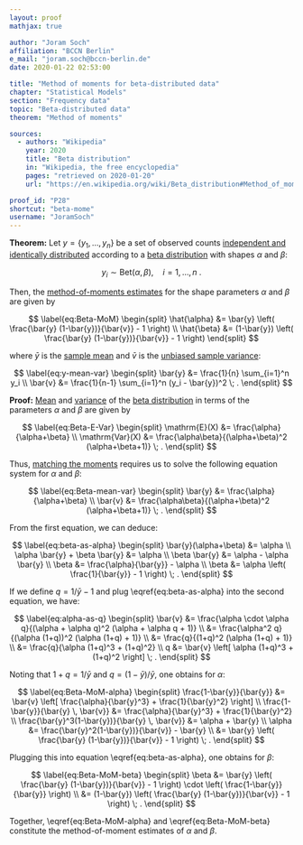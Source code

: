 ```yaml
---
layout: proof
mathjax: true

author: "Joram Soch"
affiliation: "BCCN Berlin"
e_mail: "joram.soch@bccn-berlin.de"
date: 2020-01-22 02:53:00

title: "Method of moments for beta-distributed data"
chapter: "Statistical Models"
section: "Frequency data"
topic: "Beta-distributed data"
theorem: "Method of moments"

sources:
  - authors: "Wikipedia"
    year: 2020
    title: "Beta distribution"
    in: "Wikipedia, the free encyclopedia"
    pages: "retrieved on 2020-01-20"
    url: "https://en.wikipedia.org/wiki/Beta_distribution#Method_of_moments"

proof_id: "P28"
shortcut: "beta-mome"
username: "JoramSoch"
---
```



**Theorem:** Let $y = \left\lbrace y_1, \ldots, y_n \right\rbrace$ be a set of observed counts [independent and identically distributed](/D/iid) according to a [beta distribution](/D/beta) with shapes $\alpha$ and $\beta$:

$$ \label{eq:Beta}
y_i \sim \mathrm{Bet}(\alpha,\beta), \quad i = 1, \ldots, n \; .
$$

Then, the [method-of-moments estimates](/D/mome) for the shape parameters $\alpha$ and $\beta$ are given by

$$ \label{eq:Beta-MoM}
\begin{split}
\hat{\alpha} &= \bar{y} \left( \frac{\bar{y} (1-\bar{y})}{\bar{v}} - 1  \right) \\
\hat{\beta} &= (1-\bar{y}) \left( \frac{\bar{y} (1-\bar{y})}{\bar{v}} - 1  \right)
\end{split}
$$

where $\bar{y}$ is the [sample mean](/D/mean-samp) and $\bar{v}$ is the [unbiased sample variance](/D/var-samp):

$$ \label{eq:y-mean-var}
\begin{split}
\bar{y} &= \frac{1}{n} \sum_{i=1}^n y_i \\
\bar{v} &= \frac{1}{n-1} \sum_{i=1}^n (y_i - \bar{y})^2 \; .
\end{split}
$$


**Proof:** [Mean](/P/beta-mean) and [variance](/P/beta-var) of the [beta distribution](/D/beta) in terms of the parameters $\alpha$ and $\beta$ are given by

$$ \label{eq:Beta-E-Var}
\begin{split}
\mathrm{E}(X) &= \frac{\alpha}{\alpha+\beta} \\
\mathrm{Var}(X) &= \frac{\alpha\beta}{(\alpha+\beta)^2 (\alpha+\beta+1)} \; .
\end{split}
$$

Thus, [matching the moments](/D/mome) requires us to solve the following equation system for $\alpha$ and $\beta$:

$$ \label{eq:Beta-mean-var}
\begin{split}
\bar{y} &= \frac{\alpha}{\alpha+\beta} \\
\bar{v} &= \frac{\alpha\beta}{(\alpha+\beta)^2 (\alpha+\beta+1)} \; .
\end{split}
$$

From the first equation, we can deduce:

$$ \label{eq:beta-as-alpha}
\begin{split}
\bar{y}(\alpha+\beta) &= \alpha \\
\alpha \bar{y} + \beta \bar{y} &= \alpha \\
\beta \bar{y} &= \alpha - \alpha \bar{y} \\
\beta &= \frac{\alpha}{\bar{y}} - \alpha \\
\beta &= \alpha \left( \frac{1}{\bar{y}} - 1 \right) \; .
\end{split}
$$

If we define $q = 1/\bar{y} - 1$ and plug \eqref{eq:beta-as-alpha} into the second equation, we have:

$$ \label{eq:alpha-as-q}
\begin{split}
\bar{v} &= \frac{\alpha \cdot \alpha q}{(\alpha + \alpha q)^2 (\alpha + \alpha q + 1)} \\
&= \frac{\alpha^2 q}{(\alpha (1+q))^2 (\alpha (1+q) + 1)} \\
&= \frac{q}{(1+q)^2 (\alpha (1+q) + 1)} \\
&= \frac{q}{\alpha (1+q)^3 + (1+q)^2} \\
q &= \bar{v} \left[ \alpha (1+q)^3 + (1+q)^2 \right] \; .
\end{split}
$$

Noting that $1+q = 1/\bar{y}$ and $q = (1-\bar{y})/\bar{y}$, one obtains for $\alpha$:

$$ \label{eq:Beta-MoM-alpha}
\begin{split}
\frac{1-\bar{y}}{\bar{y}} &= \bar{v} \left[ \frac{\alpha}{\bar{y}^3} + \frac{1}{\bar{y}^2} \right] \\
\frac{1-\bar{y}}{\bar{y} \, \bar{v}} &= \frac{\alpha}{\bar{y}^3} + \frac{1}{\bar{y}^2} \\
\frac{\bar{y}^3(1-\bar{y})}{\bar{y} \, \bar{v}} &= \alpha + \bar{y} \\
\alpha &= \frac{\bar{y}^2(1-\bar{y})}{\bar{v}} - \bar{y} \\
&= \bar{y} \left( \frac{\bar{y} (1-\bar{y})}{\bar{v}} - 1 \right) \; .
\end{split}
$$

Plugging this into equation \eqref{eq:beta-as-alpha}, one obtains for $\beta$:

$$ \label{eq:Beta-MoM-beta}
\begin{split}
\beta &= \bar{y} \left( \frac{\bar{y} (1-\bar{y})}{\bar{v}} - 1 \right) \cdot \left( \frac{1-\bar{y}}{\bar{y}} \right) \\
&= (1-\bar{y}) \left( \frac{\bar{y} (1-\bar{y})}{\bar{v}} - 1 \right) \; .
\end{split}
$$

Together, \eqref{eq:Beta-MoM-alpha} and \eqref{eq:Beta-MoM-beta} constitute the method-of-moment estimates of $\alpha$ and $\beta$.
